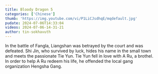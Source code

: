```yaml
---
title: Bloody Dragon 5
categories: ['Chinese']
thumb: 'https://img.youtube.com/vi/P1LiCJsdhqE/mqdefault.jpg'
pudate: 2024-07-06T14:33:04
videos: 2024-07-06-14-31-21
author: tin-sokhavuth
---
```

In the battle of Fangla, Liangshan was betrayed by the court and was defeated. Shi Jin, who survived by luck, hides his name in the small town and meets the passionate Tie Yun. Tie Yun fell in love with A Ru, a brothel. In order to help A Ru redeem his life, he offended the local gang organization Hengsha Gang.